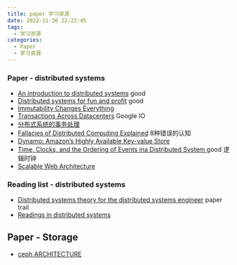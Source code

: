 ```yaml
---
title: paper 学习资源
date: 2022-11-30 22:22:45
tags:
  - 学习资源
categories:
  - Paper 
  - 学习资源
---
```


<p></p>
<!-- more -->


### Paper - distributed systems
+ [An introduction to distributed systems](https://github.com/aphyr/distsys-class) good
+  [Distributed systems for fun and profit](http://book.mixu.net/distsys/single-page.html) good
+  [Immutability Changes Everything](http://cidrdb.org/cidr2015/Papers/CIDR15_Paper16.pdf)
+  [Transactions Across Datacenters](https://snarfed.org/transactions_across_datacenters_io.html)  Google IO
+  [分布式系统的事务处理](https://coolshell.cn/articles/10910.html)
+  [Fallacies of Distributed Computing Explained](http://www.rgoarchitects.com/Files/fallacies.pdf) 8种错误的认知
+  [Dynamo: Amazon’s Highly Available Key-value Store ](https://www.allthingsdistributed.com/files/amazon-dynamo-sosp2007.pdf)
+  [Time, Clocks, and the Ordering of Events ina Distributed System ](https://www.microsoft.com/en-us/research/uploads/prod/2016/12/Time-Clocks-and-the-Ordering-of-Events-in-a-Distributed-System.pdf) good 逻辑时钟
+  [Scalable Web Architecture](http://nettee.github.io/posts/2016/Scalable-Web-Architecture-and-Distributed-Systems/)

### Reading list - distributed systems 
+ [Distributed systems theory for the distributed systems engineer](https://www.the-paper-trail.org/post/2014-08-09-distributed-systems-theory-for-the-distributed-systems-engineer/) paper trail
+ [Readings in distributed systems](http://christophermeiklejohn.com/distributed/systems/2013/07/12/readings-in-distributed-systems.html)


## Paper - Storage
+ [ceph ARCHITECTURE](https://docs.ceph.com/docs/jewel/architecture/)